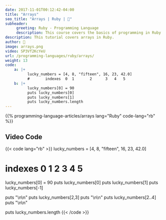 ```yaml
---
date: 2017-11-01T00:12:42-04:00
title: "Arrays"
seo_title: "Arrays | Ruby | 🦒"
subheader:
     greeting: Ruby - Programming Language
     description: This course covers the basics of programming in Ruby. Work your way through the videos/articles and I'll teach you everything you need to know to start your programming journey!
description: This tutorial covers arrays in Ruby.
author: 🦒
image: arrays.png
video: SP3Vf2KcYeU
url: /programming-languages/ruby/arrays/
weight: 13
code:
    a: |+
          lucky_numbers = [4, 8, "fifteen", 16, 23, 42.0]
          #       indexes  0  1       2      3   4   5
    b: |+
          lucky_numbers[0] = 90
          puts lucky_numbers[0]
          puts lucky_numbers[1]
          puts lucky_numbers.length
---
```


{{% programming-language-articles/arrays lang="Ruby" code-lang="rb" %}}


## Video Code

{{< code lang="rb" >}}
lucky_numbers = [4, 8, "fifteen", 16, 23, 42.0]
#       indexes  0  1       2      3   4   5

lucky_numbers[0] = 90
puts lucky_numbers[0]
puts lucky_numbers[1]
puts lucky_numbers[-1]

puts "\n\n"
puts lucky_numbers[2,3]
puts "\n\n"
puts lucky_numbers[2..4]
puts "\n\n"

puts lucky_numbers.length
{{< /code >}}